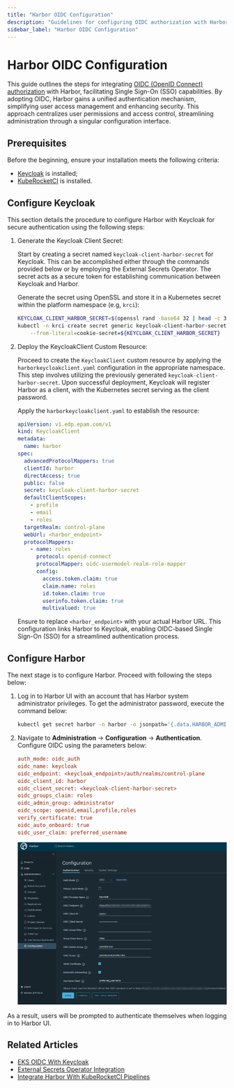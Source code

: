```yaml
---
title: "Harbor OIDC Configuration"
description: "Guidelines for configuring OIDC authorization with Harbor in KubeRocketCI, enabling Single Sign-On capabilities for enhanced security and user management."
sidebar_label: "Harbor OIDC Configuration"
---
```

<!-- markdownlint-disable MD025 -->

# Harbor OIDC Configuration

<head>
  <link rel="canonical" href="https://docs.kuberocketci.io/docs/operator-guide/artifacts-management/harbor-oidc" />
</head>

This guide outlines the steps for integrating [OIDC (OpenID Connect) authorization](https://openid.net/connect/) with Harbor, facilitating Single Sign-On (SSO) capabilities. By adopting OIDC, Harbor gains a unified authentication mechanism, simplifying user access management and enhancing security. This approach centralizes user permissions and access control, streamlining administration through a singular configuration interface.

## Prerequisites

Before the beginning, ensure your installation meets the following criteria:

* [Keycloak](../auth/keycloak.md) is installed;
* [KubeRocketCI](../install-kuberocketci.md) is installed.

## Configure Keycloak

This section details the procedure to configure Harbor with Keycloak for secure authentication using the following steps:

1. Generate the Keycloak Client Secret:

    Start by creating a secret named `keycloak-client-harbor-secret` for Keycloak. This can be accomplished either through the commands provided below or by employing the External Secrets Operator. The secret acts as a secure token for establishing communication between Keycloak and Harbor.

    Generate the secret using OpenSSL and store it in a Kubernetes secret within the platform namespace (e.g, `krci`):

    ```bash
    KEYCLOAK_CLIENT_HARBOR_SECRET=$(openssl rand -base64 32 | head -c 32)
    kubectl -n krci create secret generic keycloak-client-harbor-secret \
        --from-literal=cookie-secret=${KEYCLOAK_CLIENT_HARBOR_SECRET}
    ```

2. Deploy the KeycloakClient Custom Resource:

    Proceed to create the `KeycloakClient` custom resource by applying the `harborkeycloakclient.yaml` configuration in the appropriate namespace. This step involves utilizing the previously generated `keycloak-client-harbor-secret`. Upon successful deployment, Keycloak will register Harbor as a client, with the Kubernetes secret serving as the client password.

    Apply the `harborkeycloakclient.yaml` to establish the resource:

    ```yaml
    apiVersion: v1.edp.epam.com/v1
    kind: KeycloakClient
    metadata:
      name: harbor
    spec:
      advancedProtocolMappers: true
      clientId: harbor
      directAccess: true
      public: false
      secret: keycloak-client-harbor-secret
      defaultClientScopes:
        - profile
        - email
        - roles
      targetRealm: control-plane
      webUrl: <harbor_endpoint>
      protocolMappers:
        - name: roles
          protocol: openid-connect
          protocolMapper: oidc-usermodel-realm-role-mapper
          config:
            access.token.claim: true
            claim.name: roles
            id.token.claim: true
            userinfo.token.claim: true
            multivalued: true
    ```

    Ensure to replace `<harbor_endpoint>` with your actual Harbor URL. This configuration links Harbor to Keycloak, enabling OIDC-based Single Sign-On (SSO) for a streamlined authentication process.

## Configure Harbor

The next stage is to configure Harbor. Proceed with following the steps below:

1. Log in to Harbor UI with an account that has Harbor system administrator privileges. To get the administrator password, execute the command below:

    ```bash
    kubectl get secret harbor -n harbor -o jsonpath='{.data.HARBOR_ADMIN_PASSWORD}' | base64 --decode
    ```

2. Navigate to **Administration** -> **Configuration** -> **Authentication**. Configure OIDC using the parameters below:

    ```ini
    auth_mode: oidc_auth
    oidc_name: keycloak
    oidc_endpoint: <keycloak_endpoint>/auth/realms/control-plane
    oidc_client_id: harbor
    oidc_client_secret: <keycloak-client-harbor-secret>
    oidc_groups_claim: roles
    oidc_admin_group: administrator
    oidc_scope: openid,email,profile,roles
    verify_certificate: true
    oidc_auto_onboard: true
    oidc_user_claim: preferred_username
    ```

    ![Harbor Authentication Configuration](../../assets/operator-guide/oidc-harbor-cfg-ui.png "Harbor Authentication Configuration")

As a result, users will be prompted to authenticate themselves when logging in to Harbor UI.

## Related Articles

* [EKS OIDC With Keycloak](../auth/configure-keycloak-oidc-eks.md)
* [External Secrets Operator Integration](../secrets-management/external-secrets-operator-integration.md)
* [Integrate Harbor With KubeRocketCI Pipelines](harbor-integration.md)
